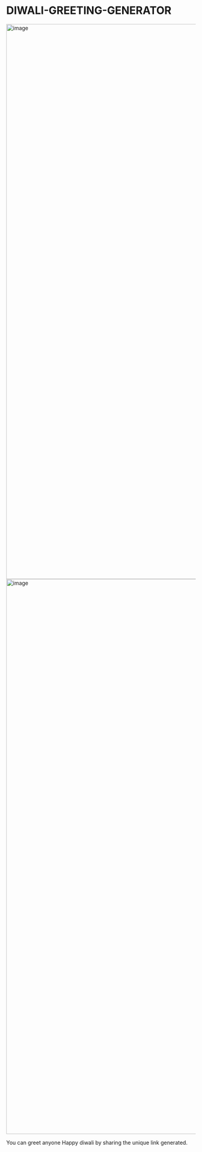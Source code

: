 # DIWALI-GREETING-GENERATOR
<img width="1470" alt="image" src="https://github.com/user-attachments/assets/00a1cbd1-2eb1-43bd-bf56-e8560d6c47a4">

<img width="1470" alt="image" src="https://github.com/user-attachments/assets/c7a08f2d-e384-4636-88b6-0ebcda40af0f">

You can greet anyone Happy diwali by sharing the unique link generated.
